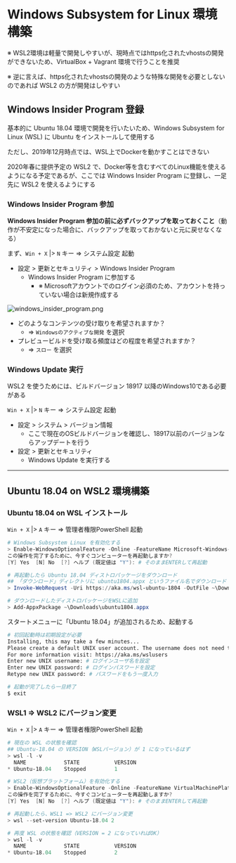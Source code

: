 # Windows Subsystem for Linux 環境構築

※ WSL2環境は軽量で開発しやすいが、現時点ではhttps化されたvhostsの開発ができないため、VirtualBox + Vagrant 環境で行うことを推奨

※ 逆に言えば、https化されたvhostsの開発のような特殊な開発を必要としないのであれば WSL2 の方が開発はしやすい

## Windows Insider Program 登録
基本的に Ubuntu 18.04 環境で開発を行いたいため、Windows Subsystem for Linux (WSL) に Ubuntu をインストールして使用する

ただし、2019年12月時点では、WSL上でDockerを動かすことはできない

2020年春に提供予定の WSL2 で、Docker等を含むすべてのLinux機能を使えるようになる予定であるが、ここでは Windows Insider Program に登録し、一足先に WSL2 を使えるようにする

### Windows Insider Program 参加
**Windows Insider Program 参加の前に必ずバックアップを取っておくこと**（動作が不安定になった場合に、バックアップを取っておかないと元に戻せなくなる）

まず、`Win + X` |> `N` キー => システム設定 起動

- 設定 > 更新とセキュリティ > Windows Insider Program
    - Windows Insider Program に参加する
        - ※ Microsoftアカウントでのログイン必須のため、アカウントを持っていない場合は新規作成する

![windows_insider_program.png](./img/windows_insider_program.png.png)

- どのようなコンテンツの受け取りを希望されますか？
    - => `Windowsのアクティブな開発` を選択
- プレビュービルドを受け取る頻度はどの程度を希望されますか？
    - => `スロー` を選択

### Windows Update 実行
WSL2 を使うためには、ビルドバージョン 18917 以降のWindows10である必要がある

`Win + X` |> `N` キー => システム設定 起動

- 設定 > システム > バージョン情報
    - ここで現在のOSビルドバージョンを確認し、18917以前のバージョンならアップデートを行う
- 設定 > 更新とセキュリティ
    - Windows Update を実行する

***

## Ubuntu 18.04 on WSL2 環境構築

### Ubuntu 18.04 on WSL インストール
`Win + X` |> `A` キー => 管理者権限PowerShell 起動

```powershell
# Windows Subsystem Linux を有効化する
> Enable-WindowsOptionalFeature -Online -FeatureName Microsoft-Windows-Subsystem-Linux
この操作を完了するために、今すぐコンピューターを再起動しますか?
[Y] Yes  [N] No  [?] ヘルプ (既定値は "Y"): # そのままENTERして再起動

# 再起動したら Ubuntu 18.04 ディストロパッケージをダウンロード
## 「ダウンロード」ディレクトリに ubuntu1804.appx というファイル名でダウンロード
> Invoke-WebRequest -Uri https://aka.ms/wsl-ubuntu-1804 -OutFile ~\Downloads\ubuntu1804.appx -UseBasicParsing

# ダウンロードしたディストロパッケージをWSLに追加
> Add-AppxPackage ~\Downloads\ubuntu1804.appx
```

スタートメニューに「Ubuntu 18.04」が追加されるため、起動する

```bash
# 初回起動時は初期設定が必要
Installing, this may take a few minutes...
Please create a default UNIX user account. The username does not need to match your Windows username.
For more information visit: https://aka.ms/wslusers
Enter new UNIX username: # ログインユーザ名を設定
Enter new UNIX password: # ログインパスワードを設定
Retype new UNIX password: # パスワードをもう一度入力

# 起動が完了したら一旦終了
$ exit
```

### WSL1 => WSL2 にバージョン変更
`Win + X` |> `A` キー => 管理者権限PowerShell 起動

```powershell
# 現在の WSL の状態を確認
## Ubuntu-18.04 の VERSION（WSLバージョン）が 1 になっているはず
> wsl -l -v
  NAME            STATE           VERSION
* Ubuntu-18.04    Stopped         1

# WSL2（仮想プラットフォーム）を有効化する
> Enable-WindowsOptionalFeature -Online -FeatureName VirtualMachinePlatform
この操作を完了するために、今すぐコンピューターを再起動しますか?
[Y] Yes  [N] No  [?] ヘルプ (既定値は "Y"): # そのままENTERして再起動

# 再起動したら、WSL1 => WSL2 にバージョン変更
> wsl --set-version Ubuntu-18.04 2

# 再度 WSL の状態を確認（VERSION = 2 になっていればOK）
> wsl -l -v
  NAME            STATE           VERSION
* Ubuntu-18.04    Stopped         2
```
